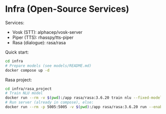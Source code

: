 # Infra (Open-Source Services)

Services:
- Vosk (STT): alphacep/vosk-server
- Piper (TTS): rhasspy/tts-piper
- Rasa (dialogue): rasa/rasa

Quick start:
```bash
cd infra
# Prepare models (see models/README.md)
docker compose up -d
```

Rasa project:
```bash
cd infra/rasa_project
# Train NLU model
docker run --rm -v $(pwd):/app rasa/rasa:3.6.20 train nlu --fixed-model-name nlu
# Run server (already in compose), else:
docker run --rm -p 5005:5005 -v $(pwd):/app rasa/rasa:3.6.20 run --enable-api --cors "*"
```